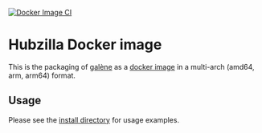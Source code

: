 [![Docker Image CI](https://github.com/sebt3/galene/workflows/Docker%20Image%20CI/badge.svg)](https://github.com/sebt3/galene/actions)

# Hubzilla Docker image

This is the packaging of [galène](https://galene.org/) as a [docker image](https://hub.docker.com/r/sebt3/galene) in a multi-arch (amd64, arm, arm64) format.

## Usage

Please see the [install directory](https://github.com/sebt3/galene/tree/master/install) for usage examples.

